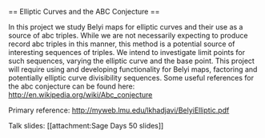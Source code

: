 == Elliptic Curves and the ABC Conjecture ==

In this project we study Belyi maps for elliptic curves and their use as a source of abc triples.  While we are not necessarily expecting to produce record abc triples in this manner, this method is a potential source of interesting sequences of triples.  We intend to investigate limit points for such sequences, varying the elliptic curve and the base point.  This project will require using and developing functionality for Belyi maps, factoring and potentially elliptic curve divisibility sequences.  Some useful references for the abc conjecture can be found here: http://en.wikipedia.org/wiki/Abc_conjecture

Primary reference: http://myweb.lmu.edu/lkhadjavi/BelyiElliptic.pdf

Talk slides:
[[attachment:Sage Days 50 slides]]

